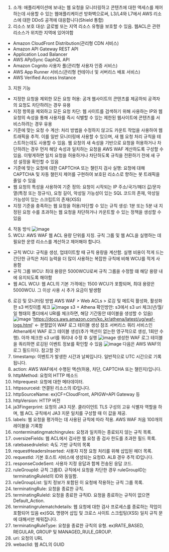 1. 소개:
애플리케이션에 보내는 웹 요청을 모니터링하고 콘텐츠에 대한 액세스를 제어하는데 사용할 수 있는 웹애플리케이션 방화벽으로써, L3/L4와 L7에서 AWS 리소스에 대한 DDoS 공격에 대응합니다(Shield 통합)
2. 리소스 보호 대상: 글로벌 또는 지역 리소스 유형을 보호할 수 있음. 웹ACL은 관련 리소스가 위치한 지역에 있어야함
- Amazon CloudFront Distribution(관리형 CDN 서비스)
- Amazon API Gateway REST API
- Application Load Balancer
- AWS APpSync GaphQL API
- Amazon Cognito 사용자 풀(관리형 사용자 인증 서비스)
- AWS App Runner 서비스(관리형 컨테이너 및 서버리스 배포 서비스)
- AWS Verified Access Instance
3. 지원 기능
- 지정한 요청을 제외한 모든 요청 허용: 공개 웹사이트의 콘텐츠를 제공하되 공격자의 요청도 차단하려는 경우 유용
- 지정 항목을 제외하고 모든 요청 차단: 웹 사이트를 검색하기 위해 사용하는 IP와 웹 요청의 속성을 통해 사용자를 즉시 식별할 수 있는 제한된 웹사이트에 콘텐츠를 서비스하려는 경우 유용
- 기준에 맞는 요청 수 계산: 처리 방법을 수정하지 않고도 카운트 작업을 사용하여 웹 트래픽을 추적. 이를 일반 모니터링에 사용할 수 있으며, 새 웹 요청 처리 규칙을 테스트하는데도 사용할 수 있음. 웹 요청의 새 속성을 기반으로 요청을 허용하거나 차단하려는 경우 먼저 해당 속성과 일치하는 요청을 AWS WAF 계산하도록 구성할 수 있음. 이렇게하면 일치 요청을 허용하거나 차단하도록 규칙을 전환하기 전에 새 구성 설정을 확인할 수 있음
- 기준에 맞는 요청에 대한 CAPTCHA 또는 챌린지 검사 실행: 요청에 대해 CAPTCHA 및 자동 챌린지 제어를 구현하여 보호된 리소스로 향하는 봇 트래픽을 줄일 수 있음
- 웹 요청의 특성을 사용하여 기준 정의: 요청이 시작되는 IP 주소/국가/헤더 값/문자열(특정 또는 정규식), 요청 길이, 악성일 가능성이 있는 SQL 코드의 존재, 악성일 가능성이 있는 스크립트의 존재(XSS)
- 지정 기준을 충족하는 웹 요청을 허용/차단할 수 있는 규칙 생성: 1분 또는 5분 내 지정된 요청 수를 초과하는 웹 요청을 차단하거나 카운트할 수 있는 정책을 생성할 수 있음
  
4. 작동 방식
![image](https://github.com/user-attachments/assets/a204caa0-b67f-4af4-a4f0-029c5886d170)
5. WCU: AWS WAF 웹 ACL 용량 단위를 지칭. 규칙 그룹 및 웹 ACL을 실행하는 데 필요한 운영 리소스를 계산하고 제어해야 합니다.
- 규칙 WCU: 규칙을 생성, 업데이트할 때 규칙 용량을 계산함. 실행 비용이 적게 드는 간단한 규칙은 처리 능력을 더 많이 사용하는 복잡한 규칙에 비해 WCU를 적게 사용함
- 규칙 그룹 WCU: 최대 용량은 5000WCU로써 규칙 그룹을 수정할 떄 해당 용량 내에 유지되도록 해야함
- 웹 ACL WCU: 웹 ACL의 기본 가격에는 1500 WCU가 포함되며, 최대 용량은 5000WCU. 그 이상 사용 시 추가 요금이 발생함
6. 로깅 및 모니터링 방법
AWS WAF > Web ACLs > 로깅 및 메트릭 활성화, 활성화한 s3 버킷이름 체크
![image](https://github.com/user-attachments/assets/975c7777-ced6-4b02-96d8-5917c9a47e88)
s3 + Athena 확인방안: s3에서 s3 uri 체크(년/월/일 형태의 폴더에서 URI를 체크하면, 해당 기간동안 테이블을 생성할 수 있음)
![image](https://github.com/user-attachments/assets/8410ef40-a1e4-4981-b7aa-74b52c307439)
'https://docs.aws.amazon.com/ko_kr/athena/latest/ug/waf-logs.html' <- 분할없이 WAF 로그 테이블 생성 참조
서버리스 쿼리 서비스인 Athena에서 WAF 로그 테이블 생성(추가 액션이 없는한 영구적으로 생성, 1회만 수행). 아까 체크한 s3 url를 쿼리내 수정 후 실행
![image](https://github.com/user-attachments/assets/22d44157-0496-48c0-9889-3b52955fe0ae)
생성한 WAF 로그 테이블을 쿼리하면 로깅된 이벤트 정보를 확인할 수 있음
![image](https://github.com/user-attachments/assets/95295f6f-ca79-448c-bbe6-ef5fd3084e23)
다음은 AWS WAF의 로그 필드이다. 참고할 것!
1. timestamp: 이벤트가 발생한 시간과 날짜입니다. 일반적으로 UTC 시간으로 기록됩니다.
2. action: AWS WAF에서 수행된 액션(허용, 차단, CAPTCHA 또는 챌린지)입니다.
3. httpMethod: 요청의 HTTP 메소드
4. httprequest: 요청에 대한 메타데이터.
5. httpsourceid: 연결된 리소스의 ID입니다.
6. httpSourceName: ex)CF=CloudFront, APIGW=API Gateway 등
7. httpVersion: HTTP 버전
8. ja3Fingerprint: 요청의 JA3 지문. 클라이언트 TLS 구성의 고유 식별자 역할을 하며, 웹 ACL 규칙에서 JA3 지문 일치를 구성할 때 이 값을 제공.
9. labels: 웹 요청을 평가하는 데 사용된 규칙에 따라 적용. AWS WAF 처음 100개의 레이블을 기록함
10. nonterminatingmatchingrules: 요청과 일치하는 종료되지 않는 규칙 목록.
11. oversizeFields: 웹 ACL에서 검사한 웹 요청 중 검사 한도를 초과한 필드 목록.
12. ratebasedrulelist: 속도 기반 규칙의 목록
13. requestHeadersInserted: 사용자 지정 요청 처리를 위해 삽입된 헤더 목록.
14. requestId: 기본 호스트 서비스에 생성되는 요청ID. ALB 경우 추적 ID입니다. 
15. responseCodeSent: 사용자 지정 응답과 함께 전송된 응답 코드.
16. ruleGroupId: 규칙 그룹ID. 규칙에서 요청을 차단한 경우 ruleGroupID는 terminatingRuleId의 ID와 동일함.
17. ruleGroupList: 일치 정보가 포함된 이 요청에 작용하는 규칙 그룹 목록.
18. terminatingRule: 요청을 종료한 규칙. 
19. terminatingRuleId: 요청을 종료한 규칙ID. 요청을 종료하는 규칙이 없으면 Default_Action.
20. terminatingrulematchdetails: 웹 요청에 대한 검사 프로세스를 종료하는 작업이 포함되어 있음
ex)SQL 명령어 삽입 및 크로스 사이트 스크립팅(XSS) 일치 규칙 문에 대해서만 채워집니다. 
21. terminatingRuleType: 요청을 종료한 규칙의 유형. ex)RATE_BASED, REGULAR, GROUP 및 MANAGED_RULE_GROUP.
22. uri: 요청의 URL
23. webaclid: 웹 ACL의 GUID
